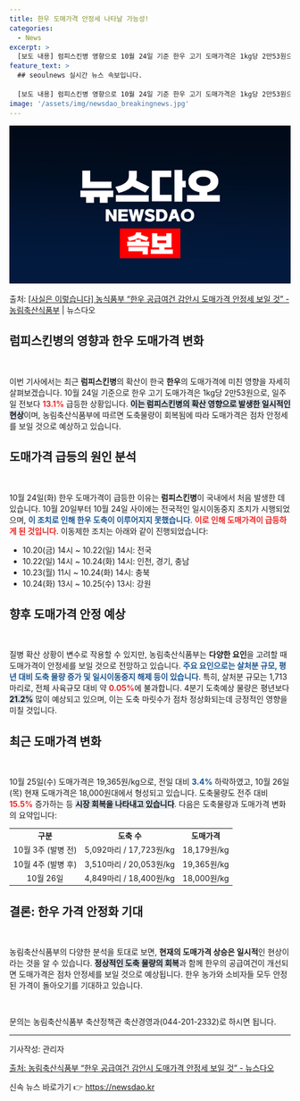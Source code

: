 ```yaml
---
title: 한우 도매가격 안정세 나타날 가능성!
categories:
  - News
excerpt: >
  [보도 내용] 럼피스킨병 영향으로 10월 24일 기준 한우 고기 도매가격은 1kg당 2만53원으로 일주일 전…
feature_text: >
  ## seoulnews 실시간 뉴스 속보입니다.

  [보도 내용] 럼피스킨병 영향으로 10월 24일 기준 한우 고기 도매가격은 1kg당 2만53원으로 일주일 전…
image: '/assets/img/newsdao_breakingnews.jpg'
---
```


![뉴스다오 속보](/assets/img/newsdao_breakingnews.jpg)

<p>출처: <a href="https://newsdao.kr/2344" rel="dofollow">[사실은 이렇습니다] 농식품부 “한우 공급여건 감안시 도매가격 안정세 보일 것” - 농림축산식품부</a> | 뉴스다오</p>

<h2 data-ke-size="size26">럼피스킨병의 영향과 한우 도매가격 변화</h2>

<p data-ke-size="size16">&nbsp;</p>

이번 기사에서는 최근 <b>럼피스킨병</b>의 확산이 한국 <b>한우</b>의 도매가격에 미친 영향을 자세히 살펴보겠습니다. 10월 24일 기준으로 한우 고기 도매가격은 1kg당 2만53원으로, 일주일 전보다 <b><span style="color: #ee2323;">13.1%</span></b> 급등한 상황입니다. <b><span style="background-color: #21538527;">이는 럼피스킨병의 확산 영향으로 발생한 일시적인 현상</span></b>이며, 농림축산식품부에 따르면 도축물량이 회복됨에 따라 도매가격은 점차 안정세를 보일 것으로 예상하고 있습니다.

<h2 data-ke-size="size26">도매가격 급등의 원인 분석</h2>

<p data-ke-size="size16">&nbsp;</p>

10월 24일(화) 한우 도매가격이 급등한 이유는 <b>럼피스킨병</b>이 국내에서 처음 발생한 데 있습니다. 10월 20일부터 10월 24일 사이에는 전국적인 일시이동중지 조치가 시행되었으며, <b><span style="color: #1a5490;">이 조치로 인해 한우 도축이 이루어지지 못했습니다</span></b>. <b><span style="color: #ee2323;">이로 인해 도매가격이 급등하게 된 것입니다</span></b>. 이동제한 조치는 아래와 같이 진행되었습니다:

<ul>
<li>10.20(금) 14시 ~ 10.22(일) 14시: 전국</li>
<li>10.22(일) 14시 ~ 10.24(화) 14시: 인천, 경기, 충남</li>
<li>10.23(월) 11시 ~ 10.24(화) 14시: 충북</li>
<li>10.24(화) 13시 ~ 10.25(수) 13시: 강원</li>
</ul>

<h2 data-ke-size="size26">향후 도매가격 안정 예상</h2>

<p data-ke-size="size16">&nbsp;</p>

질병 확산 상황이 변수로 작용할 수 있지만, 농림축산식품부는 <b>다양한 요인</b>을 고려할 때 도매가격이 안정세를 보일 것으로 전망하고 있습니다. <b><span style="color: #1a5490;">주요 요인으로는 살처분 규모, 평년 대비 도축 물량 증가 및 일시이동중지 해제 등이 있습니다</span></b>. 특히, 살처분 규모는 1,713마리로, 전체 사육규모 대비 약 <b><span style="color: #ee2323;">0.05%</span></b>에 불과합니다. 4분기 도축예상 물량은 평년보다 <b><span style="background-color: #21538527;">21.2%</span></b> 많이 예상되고 있으며, 이는 도축 마릿수가 점차 정상화되는데 긍정적인 영향을 미칠 것입니다.

<h2 data-ke-size="size26">최근 도매가격 변화</h2>

<p data-ke-size="size16">&nbsp;</p>

10월 25일(수) 도매가격은 19,365원/kg으로, 전일 대비 <b><span style="color: #1a5490;">3.4%</span></b> 하락하였고, 10월 26일(목) 현재 도매가격은 18,000원대에서 형성되고 있습니다. 도축물량도 전주 대비 <b><span style="color: #ee2323;">15.5%</span></b> 증가하는 등 <b><span style="background-color: #21538527;">시장 회복을 나타내고 있습니다</span></b>. 다음은 도축물량과 도매가격 변화의 요약입니다:

<table style="width: 100%;">
<tr>
<td style="text-align: center; height: 17px;"><b>구분</b></td>
<td style="text-align: center; height: 17px;"><b>도축 수</b></td>
<td style="text-align: center; height: 17px;"><b>도매가격</b></td>
</tr>
<tr>
<td style="text-align: center; height: 17px;">10월 3주 (발병 전)</td>
<td style="text-align: center; height: 17px;">5,092마리 / 17,723원/kg</td>
<td style="text-align: center; height: 17px;">18,179원/kg</td>
</tr>
<tr>
<td style="text-align: center; height: 17px;">10월 4주 (발병 후)</td>
<td style="text-align: center; height: 17px;">3,510마리 / 20,053원/kg</td>
<td style="text-align: center; height: 17px;">19,365원/kg</td>
</tr>
<tr>
<td style="text-align: center; height: 17px;">10월 26일</td>
<td style="text-align: center; height: 17px;">4,849마리 / 18,400원/kg</td>
<td style="text-align: center; height: 17px;">18,000원/kg</td>
</tr>
</table>

<h2 data-ke-size="size26">결론: 한우 가격 안정화 기대</h2>

<p data-ke-size="size16">&nbsp;</p>

농림축산식품부의 다양한 분석을 토대로 보면, <b>현재의 도매가격 상승은 일시적</b>인 현상이라는 것을 알 수 있습니다. <b><span style="background-color: #21538527;">정상적인 도축 물량의 회복</span></b>과 함께 한우의 공급여건이 개선되면 도매가격은 점차 안정세를 보일 것으로 예상됩니다. 한우 농가와 소비자들 모두 안정된 가격이 돌아오기를 기대하고 있습니다.

<p data-ke-size="size16">&nbsp;</p>

문의는 농림축산식품부 축산정책관 축산경영과(044-201-2332)로 하시면 됩니다. 

<hr>

<p data-ke-size="size16">기사작성: 관리자</p>
<p data-ke-size="size16"><a href="https://newsdao.kr/2344">출처: 농림축산식품부 “한우 공급여건 감안시 도매가격 안정세 보일 것” - 뉴스다오</a></p> 

신속 뉴스 바로가기 👉 <a href="https://newsdao.kr" rel="dofollow">https://newsdao.kr</a>


